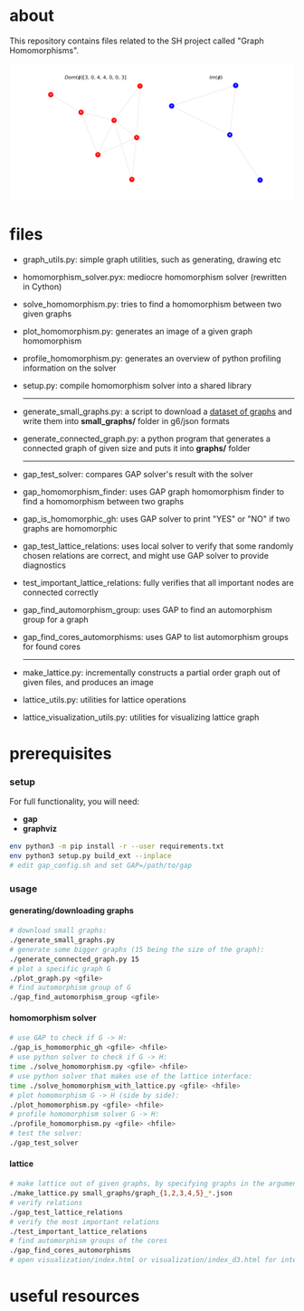 # about

This repository contains files related to the SH project called "Graph Homomorphisms".

![homomorphism](/images/homomorphism.png)

# files

* graph_utils.py: simple graph utilities, such as generating, drawing etc

* homomorphism_solver.pyx: mediocre homomorphism solver (rewritten in Cython)

* solve_homomorphism.py: tries to find a homomorphism between two given graphs

* plot_homomorphism.py: generates an image of a given graph homomorphism

* profile_homomorphism.py: generates an overview of python profiling information on the solver

* setup.py: compile homomorphism solver into a shared library

  ---

* generate_small_graphs.py: a script to download a [dataset of graphs][5] and write them into **small_graphs/** folder in g6/json formats

* generate_connected_graph.py: a python program that generates a connected graph of given size and puts it into **graphs/** folder

  ---

* gap_test_solver: compares GAP solver's result with the solver

* gap_homomorphism_finder: uses GAP graph homomorphism finder to find a homomorphism between two graphs

* gap_is_homomorphic_gh: uses GAP solver to print "YES" or "NO" if two graphs are homomorphic

* gap_test_lattice_relations: uses local solver to verify that some randomly chosen relations are correct, and might use GAP solver to provide diagnostics

* test_important_lattice_relations: fully verifies that all important nodes are connected correctly

* gap_find_automorphism_group: uses GAP to find an automorphism group for a graph

* gap_find_cores_automorphisms: uses GAP to list automorphism groups for found cores

  ---

* make_lattice.py: incrementally constructs a partial order graph out of given files, and produces an image

* lattice_utils.py: utilities for lattice operations

* lattice_visualization_utils.py: utilities for visualizing lattice graph


# prerequisites

### setup

For full functionality, you will need:

- **gap**
- **graphviz**

```bash
env python3 -m pip install -r --user requirements.txt
env python3 setup.py build_ext --inplace
# edit gap_config.sh and set GAP=/path/to/gap
```

### usage

#### generating/downloading graphs

```bash
# download small graphs:
./generate_small_graphs.py
# generate some bigger graphs (15 being the size of the graph):
./generate_connected_graph.py 15
# plot a specific graph G
./plot_graph.py <gfile>
# find automorphism group of G
./gap_find_automorphism_group <gfile>
```

#### homomorphism solver

```bash
# use GAP to check if G -> H:
./gap_is_homomorphic_gh <gfile> <hfile>
# use python solver to check if G -> H:
time ./solve_homomorphism.py <gfile> <hfile>
# use python solver that makes use of the lattice interface:
time ./solve_homomorphism_with_lattice.py <gfile> <hfile>
# plot homomorphism G -> H (side by side):
./plot_homomorphism.py <gfile> <hfile>
# profile homomorphism solver G -> H:
./profile_homomorphism.py <gfile> <hfile>
# test the solver:
./gap_test_solver
```

#### lattice

```bash
# make lattice out of given graphs, by specifying graphs in the argument list, e.g.:
./make_lattice.py small_graphs/graph_{1,2,3,4,5}_*.json
# verify relations
./gap_test_lattice_relations
# verify the most important relations
./test_important_lattice_relations
# find automorphism groups of the cores
./gap_find_cores_automorphisms
# open visualization/index.html or visualization/index_d3.html for interactive graph
```

# useful resources

[1]: https://neerc.ifmo.ru/wiki/index.php?title=%D0%A2%D0%B5%D0%BE%D1%80%D0%B8%D1%8F_%D0%B3%D1%80%D0%B0%D1%84%D0%BE%D0%B2
[2]: http://www.lsi.upc.es/~valiente/abs-wsp-1997.pdf
[3]: http://www.math.tu-dresden.de/~bodirsky/Graph-Homomorphisms.pdf
[4]: https://link.springer.com/article/10.1023/A:1008647514949
[5]: http://users.cecs.anu.edu.au/~bdm/data/graphs.htm	"Brendan McKay's combinatorial data: graphs"